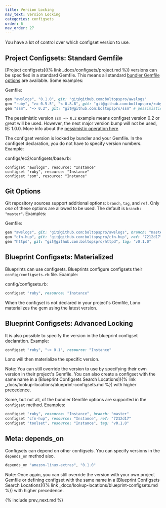 ```yaml
---
title: Version Locking
nav_text: Version Locking
categories: configsets
order: 6
nav_order: 27
---
```


You have a lot of control over which configset version to use.

## Project Configsets: Standard Gemfile

[Project configsets]({% link _docs/configsets/project.md %}) versions can be specified in a standard Gemfile. This means all standard [bundler Gemfile options](https://bundler.io/man/gemfile.5.html) are available. Some examples:

Gemfile:

```ruby
gem "awslogs", "0.1.0", git: "git@github.com:boltopspro/awslogs"
gem "ruby", ">= 0.5.5", "< 0.8.8", git: "git@github.com:boltopspro/ruby"
gem "ssm", "~> 0.2", git: "git@github.com:boltopspro/ssm" # pessimistic version
```

The pessimistic version `ssm ~> 0.2` example means configset version 0.2 or great will be used. However, the next major version bump will not be used, IE: 1.0.0.  More info about the [pessimistic operation here](https://thoughtbot.com/blog/rubys-pessimistic-operator).

The configset version is locked by bundler and your Gemfile. In the configset declaration, you do not have to specify version numbers. Example:

configs/ec2/configsets/base.rb:

```
configset "awslogs", resource: "Instance"
configset "ruby", resource: "Instance"
configset "ssm", resource: "Instance"
```

## Git Options

Git repository sources support additional options: `branch`, `tag`, and `ref`. Only *one* of these options are allowed to be used. The default is `branch: "master"`. Examples:

Gemfile:

```ruby
gem "awslogs", git: "git@github.com:boltopspro/awslogs", branch: "master"
gem "cfn-hup", git: "git@github.com:boltopspro/cfn-hup", ref: "7212d17"
gem "httpd", git: "git@github.com:boltopspro/httpd", tag: "v0.1.0"
```

## Blueprint Configsets: Materialized

Blueprints can use configsets. Blueprints configure configsets their `config/configsets.rb` file.  Example:

config/configsets.rb:

```ruby
configset "ruby", resource: "Instance"
```

When the configset is not declared in your project's Gemfile, Lono materializes the gem using the latest version.

## Blueprint Configsets: Advanced Locking

It is also possible to specify the version in the blueprint configset declaration. Example:

```ruby
configset "ruby", "~> 0.1", resource: "Instance"
```

Lono will then materialize the specific version.

Note: You can still override the version to use by specifying their own version in their project's Gemfile. You can also create a configset with the same name in a [Blueprint Configsets Search Locations]({% link _docs/lookup-locations/blueprint-configsets.md %}) with higher precedence.

Some, but not all, of the bundler Gemfile options are supported in the `configset` method. Examples:

```ruby
configset "ruby", resource: "Instance", branch: "master"
configset "cfn-hup", resource: "Instance", ref: "7212d17"
configset "toolset", resource: "Instance", tag: "v0.1.0"
```

## Meta: depends_on

Configsets can depend on other configsets. You can specify versions in the `depends_on` method also.

```ruby
depends_on "amazon-linux-extras", "0.1.0"
```

Note: Once again, you can still override the version with your own project Gemfile or defining configset with the same name in a [Blueprint Configsets Search Locations]({% link _docs/lookup-locations/blueprint-configsets.md %}) with higher precedence.

{% include prev_next.md %}
